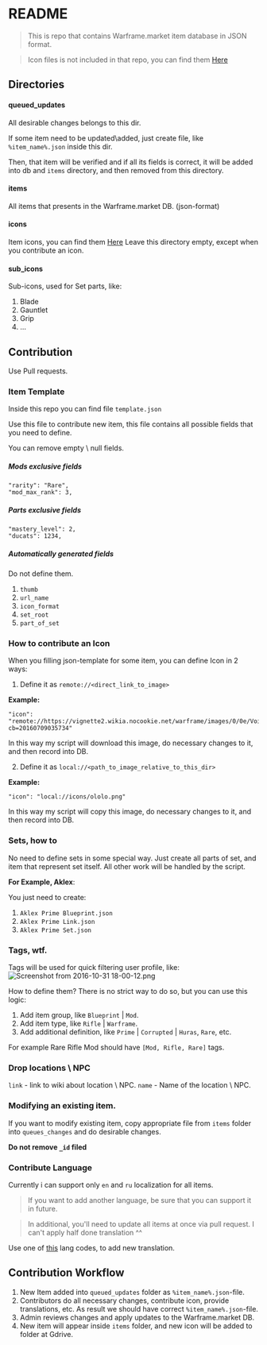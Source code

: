 # README #

> This is repo that contains Warframe.market item database in JSON format.

> Icon files is not included in that repo, you can find them [Here](https://drive.google.com/open?id=0B0DCzCsWH1SrZ3hhcG1kVmg1RjA)

## Directories ##

#### queued_updates

All desirable changes belongs to this dir.

If some item need to be updated\added, just create file, like `%item_name%.json` inside this dir.

Then, that item will be verified and if all its fields is correct, it will be added into db and `items` directory, and then removed from this directory.

#### items

All items that presents in the Warframe.market DB. (json-format)

#### icons

Item icons, you can find them [Here](https://drive.google.com/drive/u/0/folders/0B0DCzCsWH1SrZ3hhcG1kVmg1RjA)
Leave this directory empty, except when you contribute an icon.

#### sub_icons

Sub-icons, used for Set parts, like:
1. Blade
2. Gauntlet
3. Grip
4. ...

## Contribution

Use Pull requests.

### Item Template

Inside this repo you can find file `template.json`

Use this file to contribute new item, this file contains all possible fields that you need to define.

You can remove empty \ null fields.

##### Mods exclusive fields
```
"rarity": "Rare",
"mod_max_rank": 3,
```

##### Parts exclusive fields
```
"mastery_level": 2,
"ducats": 1234,
```

##### Automatically generated fields

Do not define them.

1. `thumb`
2. `url_name`
3. `icon_format`
4. `set_root`
5. `part_of_set`

### How to contribute an Icon

When you filling json-template for some item, you can define Icon in 2 ways:
1. Define it as `remote://<direct_link_to_image>`

**Example:**
```
"icon": "remote://https://vignette2.wikia.nocookie.net/warframe/images/0/0e/VoidProjectionsGoldD.png/revision/latest?cb=20160709035734"
```
In this way my script will download this image, do necessary changes to it, and then record into DB.

2. Define it as `local://<path_to_image_relative_to_this_dir>`

**Example:**
```
"icon": "local://icons/ololo.png"
```
In this way my script will copy this image, do necessary changes to it, and then record into DB.

### Sets, how to

No need to define sets in some special way.
Just create all parts of set, and item that represent set itself.
All other work will be handled by the script.

**For Example, Aklex**:

You just need to create:

1. `Aklex Prime Blueprint.json`
2. `Aklex Prime Link.json`
3. `Aklex Prime Set.json`

### Tags, wtf.

Tags will be used for quick filtering user profile, like:
![Screenshot from 2016-10-31 18-00-12.png](https://bitbucket.org/repo/8EAodE/images/349767049-Screenshot%20from%202016-10-31%2018-00-12.png)

How to define them? 
There is no strict way to do so, but you can use this logic:
1. Add item group, like `Blueprint` | `Mod`.
2. Add item type, like `Rifle` | `Warframe`.
3. Add additional definition, like `Prime` | `Corrupted` | `Huras`, `Rare`, etc.

For example Rare Rifle Mod should have `[Mod, Rifle, Rare]` tags.

### Drop locations \ NPC

`link` - link to wiki about location \ NPC. 
`name` - Name of the location \ NPC. 

### Modifying an existing item.

If you want to modify existing item, copy appropriate file from `items` folder into `queues_changes` and do desirable changes.

**Do not remove `_id` filed**


### Contribute Language

Currently i can support only `en` and `ru` localization for all items.

> If you want to add another language, be sure that you can support it in future.

> In additional, you'll need to update all items at once via pull request.
I can't apply half done translation ^^

Use one of [this](https://www.w3schools.com/tags/ref_language_codes.asp) lang codes, to add new translation. 


## Contribution Workflow

1. New Item added into `queued_updates` folder as `%item_name%.json`-file.
2. Contributors do all necessary changes, contribute icon, provide translations, etc.
As result we should have correct `%item_name%.json`-file.
3. Admin reviews changes and apply updates to the Warframe.market DB.
4. New item will appear inside `items` folder, and new icon will be added to folder at Gdrive.